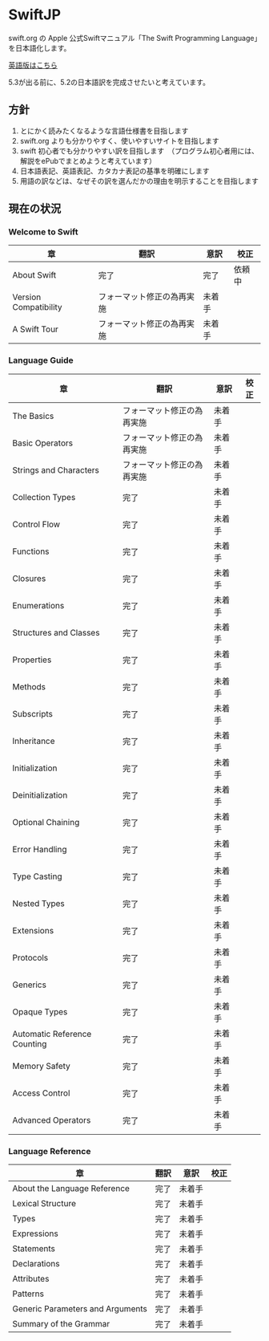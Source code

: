 # SwiftJP

swift.org の Apple 公式Swiftマニュアル「The Swift Programming Language」を日本語化します。

[英語版はこちら](https://docs.swift.org/swift-book/)

5.3が出る前に、5.2の日本語訳を完成させたいと考えています。

## 方針

1. とにかく読みたくなるような言語仕様書を目指します
1. swift.org よりも分かりやすく、使いやすいサイトを目指します
1. swift 初心者でも分かりやすい訳を目指します　（プログラム初心者用には、解説をePubでまとめようと考えています）
1. 日本語表記、英語表記、カタカナ表記の基準を明確にします
1. 用語の訳などは、なぜその訳を選んだかの理由を明示することを目指します

## 現在の状況

### Welcome to Swift

| 章 | 翻訳 | 意訳 | 校正 |
| --- | --- | --- | --- |
| About Swift | 完了 | 完了 | 依頼中 |
| Version Compatibility | フォーマット修正の為再実施 | 未着手 |  |
| A Swift Tour | フォーマット修正の為再実施 | 未着手 |  |

### Language Guide

| 章 | 翻訳 | 意訳 | 校正 |
| --- | --- | --- | --- |
| The Basics | フォーマット修正の為再実施 | 未着手 |  |
| Basic Operators | フォーマット修正の為再実施 | 未着手 |  |
| Strings and Characters | フォーマット修正の為再実施 | 未着手 |  |
| Collection Types | 完了 | 未着手 |  |
| Control Flow | 完了 | 未着手 |  |
| Functions | 完了 | 未着手 |  |
| Closures | 完了 | 未着手 |  |
| Enumerations | 完了 | 未着手 |  |
| Structures and Classes | 完了 | 未着手 |  |
| Properties | 完了 | 未着手 |  |
| Methods | 完了 | 未着手 |  |
| Subscripts | 完了 | 未着手 |  |
| Inheritance | 完了 | 未着手 |  |
| Initialization | 完了 | 未着手 |  |
| Deinitialization | 完了 | 未着手 |  |
| Optional Chaining | 完了 | 未着手 |  |
| Error Handling | 完了 | 未着手 |  |
| Type Casting | 完了 | 未着手 |  |
| Nested Types | 完了 | 未着手 |  |
| Extensions | 完了 | 未着手 |  |
| Protocols | 完了 | 未着手 |  |
| Generics | 完了 | 未着手 |  |
| Opaque Types | 完了 | 未着手 |  |
| Automatic Reference Counting | 完了 | 未着手 |  |
| Memory Safety | 完了 | 未着手 |  |
| Access Control | 完了 | 未着手 |  |
| Advanced Operators | 完了 | 未着手 |  |

### Language Reference

| 章 | 翻訳 | 意訳 | 校正 |
| --- | --- | --- | --- |
| About the Language Reference | 完了 | 未着手 |  |
| Lexical Structure | 完了 | 未着手 |  |
| Types | 完了 | 未着手 |  |
| Expressions | 完了 | 未着手 |  |
| Statements | 完了 | 未着手 |  |
| Declarations | 完了 | 未着手 |  |
| Attributes | 完了 | 未着手 |  |
| Patterns | 完了 | 未着手 |  |
| Generic Parameters and Arguments | 完了 | 未着手 |  |
| Summary of the Grammar | 完了 | 未着手 |  |





